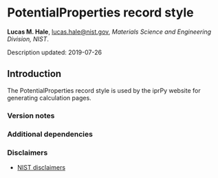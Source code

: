# PotentialProperties record style

**Lucas M. Hale**, [lucas.hale@nist.gov](mailto:lucas.hale@nist.gov?Subject=ipr-demo), *Materials Science and Engineering Division, NIST*.

Description updated: 2019-07-26

## Introduction

The PotentialProperties record style is used by the iprPy website for generating calculation pages.

### Version notes

### Additional dependencies

### Disclaimers

- [NIST disclaimers](http://www.nist.gov/public_affairs/disclaimer.cfm)

